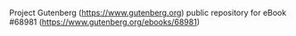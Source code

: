 Project Gutenberg (https://www.gutenberg.org) public repository for
eBook #68981 (https://www.gutenberg.org/ebooks/68981)

